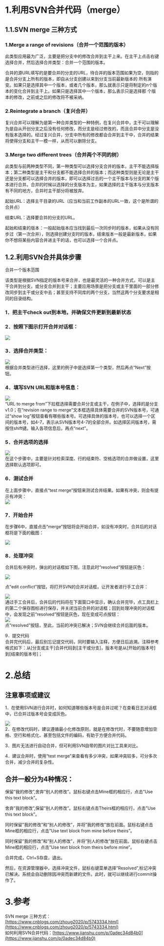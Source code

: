 # 1.利用SVN合并代码（merge）

## 1.1.SVN merge 三种方式

### 1.Merge a range of revisions（合并一个范围的版本）

此类型应用最为广泛，主要是把分支中的修改合并到主干上来。在主干上点击右键选择合并，然后选择合并类型：合并一个范围的版本。

合并的源URL填写的是要合并的分支的URL，待合并的版本范围如果为空，则指的是合并分支上所有的版本，即自从分支创建以来到分支当前最新版本的 所有演变。如果只是选择其中一个版本，或者几个版本，那么就表示只是将制定的n个版本的变化合并到主干上。如果只是选择其中一个版本，那么表示只是选择那 个版本的修改，之前或之后的修改将不被采纳。

### 2.Reintegrate a branch（复兴合并）

复兴合并可以理解为是第一种合并类型的一种特例，在复兴合并中，主干可以理解为是自从开创分支之后没有任何修改，而分支是经过修改的，而且合并中分支是没 有版本选择的。经过复兴合并，分支中所有的修改都会合并到主干中，合并的结果将使得分支和主干一模一样，从而可以删除分支。

### 3.Merge two different trees（合并两个不同的树）

此类型与前两种类型不同，第一种类型可以选择分支合并的版本，主干不能选择版本；第二种类型是主干和分支都不能选择合并的版本；而这种类型则是无论是主干 还是分支都可以选择合并的版本，即可以选择过去的一个主干版本与分支的某个版本进行合并。合并的时候以选择的分支版本为主，如果选择的主干版本与分支版本 有不同的地方，合并时主干部分将被放弃。

起始URL：选择主干目录的URL（应当和当前工作副本的URL一致，这个是所谓的合并点）

结束URL：选择要合并的分支的URL。

起始和结束的版本：一般起始版本应当找到最后一次同步时的版本，如果从没有同步过（第一次合并），则选择创建分支时的版本，结束版本一般是最新版本，如果你不想将某些内容合并进主干的话，也可以选择一个合并点。

## 1.2.利用SVN合并具体步骤

合并一个版本范围

该类型是根据SVN指定的版本号来合并，也是最灵活的一种合并方式，可以是主干合并到分支，或分支合并到主干；主要应用场景是把分支或主干里面的一部分修改同步到主干或分支中去；甚至支持不同库的两个分支，当然这两个分支要求是相同的目录结构。

### 1．把主干check out到本地，并确保文件更新到最新状态

### 2．按照下图示打开合并对话框：
![](/static/image/6975614-8a1663c371d3c628.webp)  

### 3．选择合并类型：  
![](/static/image/6975614-69d44e59d81a075a.webp)  
根据合并类型进行选择，这里的例子中是选择第一个类型，然后再点“Next”按钮。

### 4．填写SVN URL和版本号信息：  
![](/static/image/6975614-214e0ad9b0865bd3.webp)  
“URL to merge from”下拉框选择需要合并分支或主干，在例子中，选择的是分支v1.0；在“revision range to merge”文本框选择具体需要合并的SVN版本号，可通过“show log”按钮查看有哪些版本号。可选择具体的版本号，也可以选择一个区间的版本号，如4-7，表示从SVN版本号4-7的全部合并。如选择区间版本号，需按住shift键。输入各项信息后，再点“next”。

### 5．合并选项的选择  
![](/static/image/6975614-59d7261838d3f6de.webp)  
在这个步骤中，主要是针对检索深度、行的结束符、空格选项的合并做设置，这里选择默认选项即可。

### 6．测试合并

在上面步骤中，直接点“test merge”按钮来测试合并结果。如果有冲突，则会有提示有冲突：  
![](/static/image/6975614-2ed35e560cb01251.webp)

### 7．开始合并

在步骤6中，直接点击“merge”按钮将会开始合并，如没有冲突时，合并后的对话框将是下面的截图：

![](/static/image/6975614-7f70b45de77d1274.webp)

### 8．处理冲突

合并后有冲突时，弹出的对话框如下图，注意此时“resolved”按钮是灰色：

![](/static/image/6975614-849020f7e19033cf.webp)

点“edit conflict”按钮，将打开SVN的合并对话框，让开发者进行手工合并：

![](/static/image/6975614-d80b092b25d350eb.webp)  
通过手工合并后，合并后的代码将在下面窗口中显示，确认合并完毕，点工具栏上的第二个保存图标进行保存，并关闭当前合并的对话框；回到处理冲突的对话框中，会发现之前“resolved”按钮是灰色，现在变成可点按钮：  
![](/static/image/6975614-52178d989324277c.webp)  
点“resolved”按钮，至此，当前的冲突已解决；SVN会继续合并后面的版本。

9．提交代码  
合并完代码后，最后别忘记提交代码，同时要输入注释，方便日后追溯。注释参考格式如下：从\[分支或主干\]合并代码到\[主干或分支\]，版本号是从\[开始的版本号\]到\[结束的版本号\]；

# 2.总结

## 注意事项或建议

1．在使用SVN进行合并时，如何知道哪些版本号是合并过呢？在查看日志对话框中，已合并过版本号会变成灰色。

![](/static/image/6975614-6416093317dd50fd.webp)  
2．在修改代码时，建议遵循最小化修改原则，就是在修改代时，不要随意增加空格、空行和格式化、甚至包括文件的编码，有助于方便合并代码。

3．图片无法进行自动合并，但可利用SVN自带的图片对比工具来对比。

4．建议合并时，使用“test merge”来查看有多少冲突，如果冲突较多，可分多次合并，减少合并的复杂性。

## 合并一般分为4种情况：

保留”我的修改”,舍弃”别人的修改”。鼠标右键点击Mine框的相应行，点击”Use this text block”。

舍弃”我的修改”,保留”别人的修改”。鼠标右键点击Theirs框的相应行，点击”Use this text block”。

同时保留”我的修改”和”别人的修改”，并将”我的修改”放在前面。鼠标右键点击Mine框的相应行，点击”Use text block from mine before theirs”。

同时保留”我的修改”和”别人的修改”，并将”别人的修改”放在前面。鼠标右键点击Mine框的相应行，点击”Use text block from theirs before mine”。

合并完成，Ctrl+S存盘，退出。

然后，在资源管理器中，选择冲突文件，鼠标右键菜单选择”Resolved”,标记冲突已解决。系统会自动删除因冲突而新建的文件。此时，就可以继续进行commit操作了。

# 3.参考

SVN merge 三种方式：[https://www.cnblogs.com/zhoug2020/p/5743334.html](https://www.cnblogs.com/zhoug2020/p/5743334.html)  
如何利用SVN合并代码：[https://www.jianshu.com/p/0adec34d84b0](https://www.jianshu.com/p/0adec34d84b0)

